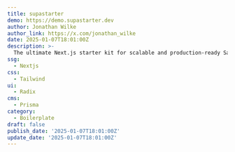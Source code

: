 ```yaml
---
title: supastarter
demo: https://demo.supastarter.dev
author: Jonathan Wilke
author_link: https://x.com/jonathan_wilke
date: 2025-01-07T18:01:00Z
description: >-
  The ultimate Next.js starter kit for scalable and production-ready SaaS apps. Save endless hours of development time and focus on what's important for your customers. Get everything you need to launch your SaaS like auth, payments, i18n, mails and more.
ssg:
  - Nextjs
css:
  - Tailwind
ui:
  - Radix
cms:
  - Prisma
category:
  - Boilerplate
draft: false
publish_date: '2025-01-07T18:01:00Z'
update_date: '2025-01-07T18:01:00Z'
---
```

